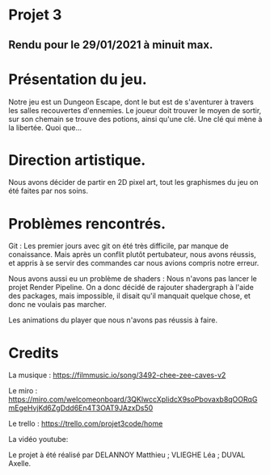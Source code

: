 # Projet 3

## Rendu pour le 29/01/2021 à minuit max.

# Présentation du jeu.
Notre jeu est un Dungeon Escape, dont le but est de s'aventurer à travers les salles recouvertes d'ennemies. Le joueur doit trouver le moyen de sortir, sur son chemain se trouve des potions, ainsi qu'une clé. Une clé qui mène à la libertée. Quoi que... 

# Direction artistique.
Nous avons décider de partir en 2D pixel art, tout les graphismes du jeu on été faites par nos soins.

# Problèmes rencontrés.
Git : Les premier jours avec git on été très difficile, par manque de conaissance. Mais après un conflit plutôt pertubateur, nous avons réussis, et appris à se servir des commandes car nous avions compris notre erreur.

Nous avons aussi eu un problème de shaders : Nous n'avons pas lancer le projet Render Pipeline. On a donc décidé de rajouter shadergraph à l'aide des packages, mais impossible, il disait qu'il manquait quelque chose, et donc ne voulais pas marcher. 

Les animations du player que nous n'avons pas réussis à faire. 

# Credits 
La musique : https://filmmusic.io/song/3492-chee-zee-caves-v2

Le miro : https://miro.com/welcomeonboard/3QKlwccXpIidcX9soPbovaxb8qOORqGmEgeHvjKd6ZgDdd6En4T3OAT9JAzxDs50

Le trello : https://trello.com/projet3code/home

La vidéo youtube: 

Le projet à été réalisé par DELANNOY Matthieu ; VLIEGHE Léa ; DUVAL Axelle.
